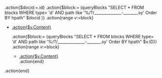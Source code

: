 .action{$docid:=.id}
.action{$block:= (queryBlocks "SELECT * FROM blocks WHERE type= 'd' AND path like '%/?/______________-_______.sy' Order BY hpath" $docid )}
.action{range $v:=$block} 
- [.action{$v.Content}](siyuan://block/.action{$v.ID})


    .action{$block:= (queryBlocks "SELECT * FROM blocks WHERE type= 'd' AND path like '%/?/______________-_______.sy' Order BY hpath" $v.ID)}
    .action{range $v:=$block}
    - [.action{$v.Content}](siyuan://blocks/.action{$v.ID})             
    .action{end}
              
.action{end}


